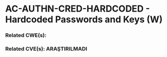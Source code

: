 # AC-AUTHN-CRED-HARDCODED - Hardcoded Passwords and Keys (W)

### Related CWE(s):
### Related CVE(s): ARAŞTIRILMADI